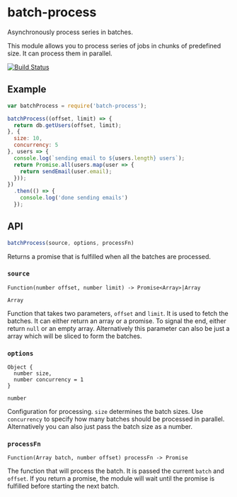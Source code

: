 # batch-process

Asynchronously process series in batches.

This module allows you to process series of jobs in chunks of predefined size.
It can process them in parallel.

[![Build Status](https://travis-ci.org/Janpot/batch-process.svg?branch=master)](https://travis-ci.org/Janpot/batch-process)

## Example

```js
var batchProcess = require('batch-process');

batchProcess((offset, limit) => {
  return db.getUsers(offset, limit);
}, {
  size: 10,
  concurrency: 5
}, users => {
  console.log(`sending email to ${users.length} users`);
  return Promise.all(users.map(user => {
    return sendEmail(user.email);
  }));
})
  .then(() => {
    console.log('done sending emails')
  });
```

## API

```js
batchProcess(source, options, processFn)
```

Returns a promise that is fulfilled when all the batches are processed.

### `source`

```
Function(number offset, number limit) -> Promise<Array>|Array
```

```
Array
```

Function that takes two parameters, `offset` and `limit`.
It is used to fetch the batches. It can either return an array or a promise.
To signal the end, either return `null` or an empty array.
Alternatively this parameter can also be just a array which will be sliced to form the batches.

### `options`

```
Object {
  number size,
  number concurrency = 1
}
```

```
number
```

Configuration for processing. `size` determines the batch sizes.
Use `concurrency` to specify how many batches should be processed in parallel.
Alternatively you can also just pass the batch size as a number.

### `processFn`

```
Function(Array batch, number offset) processFn -> Promise
```

The function that will process the batch. It is passed the current `batch` and `offset`.
If you return a promise, the module will wait until the promise is fulfilled before starting the next batch.
